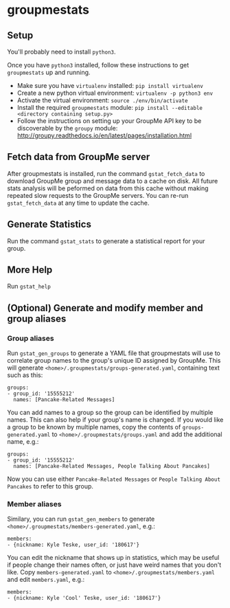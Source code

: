 # groupmestats

## Setup

You'll probably need to install `python3`.

Once you have `python3` installed, follow these instructions to get
`groupmestats` up and running.

- Make sure you have `virtualenv` installed: `pip install virtualenv`
- Create a new python virtual environment: `virtualenv -p python3 env`
- Activate the virtual environment: `source ./env/bin/activate`
- Install the required `groupmestats` module: `pip install --editable <directory containing setup.py>`
- Follow the instructions on setting up your GroupMe API key to be discoverable
  by the `groupy` module: http://groupy.readthedocs.io/en/latest/pages/installation.html

## Fetch data from GroupMe server

After groupmestats is installed, run the command `gstat_fetch_data`
to download GroupMe group and message data to a cache on disk. All future
stats analysis will be peformed on data from this cache without making
repeated slow requests to the GroupMe servers. You can re-run
`gstat_fetch_data` at any time to update the cache.

## Generate Statistics

Run the command `gstat_stats` to generate a statistical report for your group.

## More Help

Run `gstat_help`

## (Optional) Generate and modify member and group aliases

### Group aliases
Run `gstat_gen_groups` to generate a YAML file that groupmestats will use
to correlate group names to the group's unique ID assigned by GroupMe.
This will generate `<home>/.groupmestats/groups-generated.yaml`,
containing text such as this:

    groups:
    - group_id: '15555212'
      names: [Pancake-Related Messages]

You can add names to a group so the group can be identified by multiple names.
This can also help if your group's name is changed. If you would like a group
to be known by multiple names, copy the contents of `groups-generated.yaml`
to `<home>/.groupmestats/groups.yaml` and add the additional name, e.g.:

    groups:
    - group_id: '15555212'
      names: [Pancake-Related Messages, People Talking About Pancakes]

Now you can use either `Pancake-Related Messages` or
`People Talking About Pancakes` to refer to this group.

### Member aliases
Similary, you can run `gstat_gen_members` to generate
`<home>/.groupmestats/members-generated.yaml`, e.g.:

    members:
    - {nickname: Kyle Teske, user_id: '180617'}

You can edit the nickname that shows up in statistics, which may be useful
if people change their names often, or just have weird names that you don't like.
Copy `members-generated.yaml` to `<home>/.groupmestats/members.yaml` and edit
`members.yaml`, e.g.:

    members:
    - {nickname: Kyle 'Cool' Teske, user_id: '180617'}
